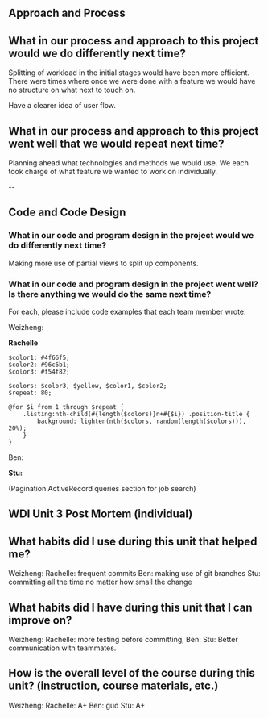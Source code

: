 ## Approach and Process

## What in our process and approach to this project would we do differently next time?

Splitting of workload in the initial stages would have been more efficient. There were times where once we were done with a feature we would have no structure on what next to touch on.

Have a clearer idea of user flow. 

## What in our process and approach to this project went well that we would repeat next time?

Planning ahead what technologies and methods we would use. We each took charge of what feature we wanted to work on individually.

--

## Code and Code Design
### What in our code and program design in the project would we do differently next time?

Making more use of partial views to split up components. 

### What in our code and program design in the project went well? Is there anything we would do the same next time?

For each, please include code examples that each team member wrote.

Weizheng: 


**Rachelle**
```$yellow: #fbd864;
$color1: #4f66f5;
$color2: #96c6b1;
$color3: #f54f82;

$colors: $color3, $yellow, $color1, $color2;
$repeat: 80;

@for $i from 1 through $repeat {
    .listing:nth-child(#{length($colors)}n+#{$i}) .position-title {
        background: lighten(nth($colors, random(length($colors))), 20%);
    }
}
```

Ben: 

**Stu:**

(Pagination ActiveRecord queries section for job search) 

## WDI Unit 3 Post Mortem (individual)

## What habits did I use during this unit that helped me?

Weizheng:
Rachelle: frequent commits
Ben: making use of git branches
Stu: committing all the time no matter how small the change

## What habits did I have during this unit that I can improve on?

Weizheng:
Rachelle: more testing before committing, 
Ben: 
Stu: Better communication with teammates.

## How is the overall level of the course during this unit? (instruction, course materials, etc.)

Weizheng:
Rachelle: A+
Ben: gud
Stu: A+
